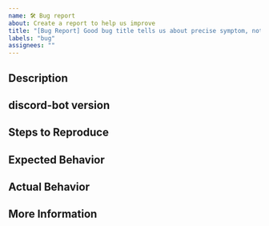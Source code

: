 ```yaml
---
name: 🛠 Bug report
about: Create a report to help us improve
title: "[Bug Report] Good bug title tells us about precise symptom, not about the root cause."
labels: "bug"
assignees: ""
---
```


## Description
<!-- A clear and concise description of what the bug is. -->

## discord-bot version
<!-- x.y.z or commit hash -->

## Steps to Reproduce
<!--
Steps to reproduce the behavior:
1. Go to '...'
2. Click on '....'
3. Scroll down to '....'
4. See error
-->

## Expected Behavior
<!--
A clear and concise description of what you expected to happen.

**Screenshots**
If applicable, add screenshots to help explain your problem.
-->

## Actual Behavior
<!-- What happens actually so you think this is a bug. -->

## More Information
